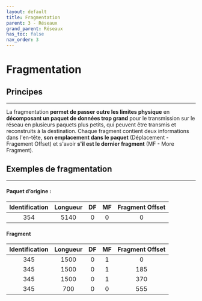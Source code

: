 ```yaml
---
layout: default
title: Fragmentation
parent: 3 - Réseaux
grand_parent: Réseaux
has_toc: false
nav_order: 3
---
```


# Fragmentation

## Principes

---

La fragmentation **permet de passer outre les limites physique** en **décomposant un paquet de données trop grand** pour le transmission sur le réseau en plusieurs paquets plus petits, qui peuvent être transmis et reconstruits à la destination. Chaque fragment contient deux informations dans l'en-tête, **son emplacement dans le paquet** (Déplacement - Fragement Offset) et s'avoir **s'il est le dernier fragment** (MF - More Fragment).

## Exemples de fragmentation

---

#### Paquet d’origine :

| Identification | Longueur | DF  | MF  | Fragment Offset |
| :------------: | :------: | :-: | :-: | :-------------: |
|      354       |   5140   |  0  |  0  |        0        |

#### Fragment

| Identification | Longueur | DF  | MF  | Fragment Offset |
| :------------: | :------: | :-: | :-: | :-------------: |
|      345       |   1500   |  0  |  1  |        0        |
|      345       |   1500   |  0  |  1  |       185       |
|      345       |   1500   |  0  |  1  |       370       |
|      345       |   700    |  0  |  0  |       555       |
